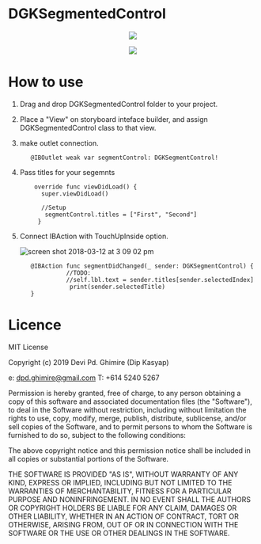 # DGKSegmentedControl

<p align="center"> 
<img src="https://user-images.githubusercontent.com/12591229/36713674-ded0ca38-1bb6-11e8-8448-1e18b7d345cf.png">
</p>
<p align="center"> 
<img src="https://user-images.githubusercontent.com/12591229/37275255-c34ae2a8-2606-11e8-967f-04971706bd11.png">
</p>

# How to use

1. Drag and drop DGKSegmentedControl folder to your project. 
2. Place a "View" on storyboard inteface builder, and assign DGKSegmentedControl class to that view. 
3. make outlet connection.

          @IBOutlet weak var segmentControl: DGKSegmentControl!
    
4. Pass titles for your segemnts 
    
           override func viewDidLoad() {
             super.viewDidLoad()
        
             //Setup
              segmentControl.titles = ["First", "Second"] 
            }
    
5. Connect IBAction with TouchUpInside option. 

    ![screen shot 2018-03-12 at 3 09 02 pm](https://user-images.githubusercontent.com/12591229/37276007-b82853f4-2608-11e8-8c8f-949250aff2cb.png)

          @IBAction func segmentDidChanged(_ sender: DGKSegmentControl) {
                    //TODO:
                    //self.lbl.text = sender.titles[sender.selectedIndex]
                     print(sender.selectedTitle)
          }
    


# Licence
MIT License

Copyright (c) 2019 Devi Pd. Ghimire  (Dip Kasyap)

e: dpd.ghimire@gmail.com
T: +614 5240 5267

Permission is hereby granted, free of charge, to any person obtaining a copy
of this software and associated documentation files (the "Software"), to deal
in the Software without restriction, including without limitation the rights
to use, copy, modify, merge, publish, distribute, sublicense, and/or sell
copies of the Software, and to permit persons to whom the Software is
furnished to do so, subject to the following conditions:

The above copyright notice and this permission notice shall be included in all
copies or substantial portions of the Software.

THE SOFTWARE IS PROVIDED "AS IS", WITHOUT WARRANTY OF ANY KIND, EXPRESS OR
IMPLIED, INCLUDING BUT NOT LIMITED TO THE WARRANTIES OF MERCHANTABILITY,
FITNESS FOR A PARTICULAR PURPOSE AND NONINFRINGEMENT. IN NO EVENT SHALL THE
AUTHORS OR COPYRIGHT HOLDERS BE LIABLE FOR ANY CLAIM, DAMAGES OR OTHER
LIABILITY, WHETHER IN AN ACTION OF CONTRACT, TORT OR OTHERWISE, ARISING FROM,
OUT OF OR IN CONNECTION WITH THE SOFTWARE OR THE USE OR OTHER DEALINGS IN THE
SOFTWARE.

